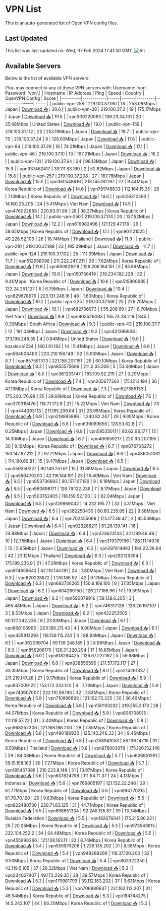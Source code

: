 # VPN List

This is an auto-generated list of Open VPN config files.

## Last Updated

This list was last updated on: Wed, 07 Feb 2024 17:41:50 GMT.
![Alt](https://repobeats.axiom.co/api/embed/186b98318ef1479477931607c1ad7d823f12451f.svg "Repobeats analytics image")

## Available Servers

Below is the list of available VPN servers:

(You may connect to any of these VPN servers with: Username: 'vpn', Password: 'vpn'.)
| Hostname | IP Address | Ping | Speed | Country | OpenVPN Config | Score |
|----------|------------|------|-------|---------|----------------| ----- |
| public-vpn-258 | 219.100.37.190 | 18 | 253.09Mbps | Japan | [Download 📥](./configs/server_0_JP.ovpn) | 20.6 |
| public-vpn-38 | 219.100.37.2 | 19 | 175.17Mbps | Japan | [Download 📥](./configs/server_1_JP.ovpn) | 19.5 |
| vpn309220083 | 136.23.34.131 | 20 | 25.68Mbps | United States | [Download 📥](./configs/server_2_US.ovpn) | 19.0 |
| public-vpn-159 | 219.100.37.112 | 22 | 253.19Mbps | Japan | [Download 📥](./configs/server_3_JP.ovpn) | 18.7 |
| public-vpn-75 | 219.100.37.24 | 8 | 128.60Mbps | Japan | [Download 📥](./configs/server_4_JP.ovpn) | 17.8 |
| public-vpn-84 | 219.100.37.29 | 18 | 74.01Mbps | Japan | [Download 📥](./configs/server_5_JP.ovpn) | 17.1 |
| public-vpn-46 | 219.100.37.10 | 13 | 167.21Mbps | Japan | [Download 📥](./configs/server_6_JP.ovpn) | 16.2 |
| public-vpn-131 | 219.100.37.64 | 24 | 98.13Mbps | Japan | [Download 📥](./configs/server_7_JP.ovpn) | 15.9 |
| vpn937462417 | 39.111.83.169 | 2 | 52.82Mbps | Japan | [Download 📥](./configs/server_8_JP.ovpn) | 15.8 |
| public-vpn-257 | 219.100.37.208 | 27 | 187.78Mbps | Japan | [Download 📥](./configs/server_9_JP.ovpn) | 15.0 |
| vpn380548616 | 218.145.181.197 | 27 | 9.44Mbps | Korea Republic of | [Download 📥](./configs/server_10_KR.ovpn) | 14.6 |
| vpn781748633 | 112.164.15.35 | 29 | 7.13Mbps | Korea Republic of | [Download 📥](./configs/server_11_KR.ovpn) | 14.6 |
| vpn506310593 | 14.160.25.205 | 24 | 5.41Mbps | Viet Nam | [Download 📥](./configs/server_12_VN.ovpn) | 14.5 |
| vpn476022688 | 220.93.91.98 | 28 | 38.37Mbps | Korea Republic of | [Download 📥](./configs/server_13_KR.ovpn) | 14.1 |
| public-vpn-250 | 219.100.37.174 | 20 | 137.52Mbps | Japan | [Download 📥](./configs/server_14_JP.ovpn) | 12.2 |
| vpn619982498 | 121.129.47.178 | 29 | 58.65Mbps | Korea Republic of | [Download 📥](./configs/server_15_KR.ovpn) | 12.1 |
| vpn901121525 | 49.228.52.103 | 28 | 18.74Mbps | Thailand | [Download 📥](./configs/server_16_TH.ovpn) | 11.9 |
| public-vpn-210 | 219.100.37.198 | 23 | 195.09Mbps | Japan | [Download 📥](./configs/server_17_JP.ovpn) | 11.7 |
| public-vpn-124 | 219.100.37.102 | 25 | 111.39Mbps | Japan | [Download 📥](./configs/server_18_JP.ovpn) | 11.7 |
| vpn512958098 | 211.222.247.211 | 36 | 7.62Mbps | Korea Republic of | [Download 📥](./configs/server_19_KR.ovpn) | 11.6 |
| vpn600821018 | 126.206.184.151 | 5 | 83.86Mbps | Japan | [Download 📥](./configs/server_20_JP.ovpn) | 10.6 |
| vpn150756419 | 218.234.182.229 | 32 | 9.40Mbps | Korea Republic of | [Download 📥](./configs/server_21_KR.ovpn) | 10.6 |
| vpn515800995 | 122.24.251.127 | 6 | 6.79Mbps | Japan | [Download 📥](./configs/server_22_JP.ovpn) | 10.4 |
| vpn829878979 | 223.131.246.16 | 48 | 1.60Mbps | Korea Republic of | [Download 📥](./configs/server_23_KR.ovpn) | 10.2 |
| public-vpn-225 | 219.100.37.169 | 25 | 229.70Mbps | Japan | [Download 📥](./configs/server_24_JP.ovpn) | 10.1 |
| vpn682736973 | 1.55.208.69 | 27 | 8.70Mbps | Viet Nam | [Download 📥](./configs/server_25_VN.ovpn) | 9.8 |
| vpn903529093 | 165.73.28.219 | 845 | 0.30Mbps | South Africa | [Download 📥](./configs/server_26_ZA.ovpn) | 9.3 |
| public-vpn-43 | 219.100.37.7 | 12 | 181.04Mbps | Japan | [Download 📥](./configs/server_27_JP.ovpn) | 9.2 |
| vpn431396938 | 173.198.248.39 | 4 | 0.84Mbps | United States | [Download 📥](./configs/server_28_US.ovpn) | 9.0 |
| kozakura1234 | 180.1.61.182 | 14 | 5.41Mbps | Japan | [Download 📥](./configs/server_29_JP.ovpn) | 8.8 |
| vpn564606483 | 220.210.156.148 | 52 | 5.93Mbps | Japan | [Download 📥](./configs/server_30_JP.ovpn) | 8.7 |
| vpn857591373 | 221.158.207.151 | 29 | 60.10Mbps | Korea Republic of | [Download 📥](./configs/server_31_KR.ovpn) | 8.2 |
| vpn855575699 | 211.2.35.206 | 5 | 53.00Mbps | Japan | [Download 📥](./configs/server_32_JP.ovpn) | 8.0 |
| vpn361233147 | 183.109.92.219 | 27 | 3.29Mbps | Korea Republic of | [Download 📥](./configs/server_33_KR.ovpn) | 7.4 |
| vpn205677262 | 175.121.1.194 | 36 | 47.13Mbps | Korea Republic of | [Download 📥](./configs/server_34_KR.ovpn) | 7.3 |
| vpn527385133 | 175.200.176.98 | 25 | 29.68Mbps | Korea Republic of | [Download 📥](./configs/server_35_KR.ovpn) | 7.0 |
| vpn370319476 | 118.71.172.8 | 21 | 15.22Mbps | Viet Nam | [Download 📥](./configs/server_36_VN.ovpn) | 7.0 |
| vpn444393113 | 211.195.209.64 | 31 | 26.95Mbps | Korea Republic of | [Download 📥](./configs/server_37_KR.ovpn) | 6.9 |
| vpn218865886 | 1.240.82.247 | 29 | 9.05Mbps | Korea Republic of | [Download 📥](./configs/server_38_KR.ovpn) | 6.8 |
| vpn639089658 | 128.53.62.8 | 7 | 0.25Mbps | Japan | [Download 📥](./configs/server_39_JP.ovpn) | 6.8 |
| vpn595350111 | 60.62.96.177 | 15 | 14.30Mbps | Japan | [Download 📥](./configs/server_40_JP.ovpn) | 6.7 |
| vpn460659217 | 220.93.207.195 | 30 | 9.16Mbps | Korea Republic of | [Download 📥](./configs/server_41_KR.ovpn) | 6.7 |
| vpn676706272 | 150.147.67.212 | 2 | 97.72Mbps | Japan | [Download 📥](./configs/server_42_JP.ovpn) | 6.6 |
| vpn436051061 | 114.190.69.81 | 15 | 9.47Mbps | Japan | [Download 📥](./configs/server_43_JP.ovpn) | 6.5 |
| vpn359350227 | 90.149.251.61 | 15 | 31.88Mbps | Japan | [Download 📥](./configs/server_44_JP.ovpn) | 6.5 |
| vpn550470200 | 42.116.144.191 | 23 | 18.40Mbps | Viet Nam | [Download 📥](./configs/server_45_VN.ovpn) | 6.5 |
| vpn853736893 | 60.157.107.126 | 8 | 6.18Mbps | Japan | [Download 📥](./configs/server_46_JP.ovpn) | 6.5 |
| vpn990698171 | 126.79.122.239 | 7 | 8.17Mbps | Japan | [Download 📥](./configs/server_47_JP.ovpn) | 6.5 |
| vpn503762405 | 118.159.52.100 | 2 | 82.04Mbps | Japan | [Download 📥](./configs/server_48_JP.ovpn) | 6.5 |
| vpn129969042 | 14.232.195.77 | 32 | 5.31Mbps | Viet Nam | [Download 📥](./configs/server_49_VN.ovpn) | 6.5 |
| vpn382250430 | 60.60.235.95 | 22 | 9.58Mbps | Japan | [Download 📥](./configs/server_50_JP.ovpn) | 6.4 |
| vpn702455069 | 175.177.49.47 | 2 | 85.53Mbps | Japan | [Download 📥](./configs/server_51_JP.ovpn) | 6.4 |
| vpn923288211 | 61.26.139.141 | 16 | 24.88Mbps | Japan | [Download 📥](./configs/server_52_JP.ovpn) | 6.4 |
| vpn123623143 | 221.189.49.49 | 10 | 12.75Mbps | Japan | [Download 📥](./configs/server_53_JP.ovpn) | 6.4 |
| vpn319379166 | 126.111.149.16 | 15 | 5.95Mbps | Japan | [Download 📥](./configs/server_54_JP.ovpn) | 6.3 |
| vpn297814993 | 184.22.28.94 | 42 | 23.12Mbps | Thailand | [Download 📥](./configs/server_55_TH.ovpn) | 6.3 |
| vpn292126394 | 175.199.235.9 | 21 | 47.28Mbps | Korea Republic of | [Download 📥](./configs/server_56_KR.ovpn) | 6.3 |
| vpn974655643 | 42.116.144.191 | 24 | 7.80Mbps | Viet Nam | [Download 📥](./configs/server_57_VN.ovpn) | 6.3 |
| vpn820228972 | 1.176.186.92 | 42 | 9.17Mbps | Korea Republic of | [Download 📥](./configs/server_58_KR.ovpn) | 6.2 |
| vpn682726265 | 150.9.169.100 | 8 | 37.05Mbps | Japan | [Download 📥](./configs/server_59_JP.ovpn) | 6.2 |
| vpn604269150 | 126.217.188.96 | 17 | 19.39Mbps | Japan | [Download 📥](./configs/server_60_JP.ovpn) | 6.2 |
| vpn590079916 | 59.138.6.205 | 2 | 465.48Mbps | Japan | [Download 📥](./configs/server_61_JP.ovpn) | 6.2 |
| vpn746317128 | 126.26.197.107 | 3 | 8.53Mbps | Japan | [Download 📥](./configs/server_62_JP.ovpn) | 6.2 |
| vpn422253505 | 60.127.242.235 | 6 | 23.83Mbps | Japan | [Download 📥](./configs/server_63_JP.ovpn) | 6.1 |
| vpn868105966 | 203.188.211.43 | 4 | 9.80Mbps | Japan | [Download 📥](./configs/server_64_JP.ovpn) | 6.1 |
| vpn455913293 | 118.156.115.242 | 4 | 88.94Mbps | Japan | [Download 📥](./configs/server_65_JP.ovpn) | 6.1 |
| vpn362099704 | 59.138.248.185 | 3 | 8.96Mbps | Japan | [Download 📥](./configs/server_66_JP.ovpn) | 6.0 |
| vpn859208179 | 126.31.220.204 | 17 | 16.85Mbps | Japan | [Download 📥](./configs/server_67_JP.ovpn) | 6.0 |
| vpn818294425 | 126.67.227.167 | 5 | 59.68Mbps | Japan | [Download 📥](./configs/server_68_JP.ovpn) | 6.0 |
| vpn838556596 | 211.57.172.117 | 27 | 33.35Mbps | Korea Republic of | [Download 📥](./configs/server_69_KR.ovpn) | 6.0 |
| vpn214261337 | 211.219.147.28 | 27 | 9.17Mbps | Korea Republic of | [Download 📥](./configs/server_70_KR.ovpn) | 5.9 |
| vpn837009122 | 153.172.233.120 | 8 | 7.76Mbps | Japan | [Download 📥](./configs/server_71_JP.ovpn) | 5.9 |
| vpn743907007 | 222.110.59.193 | 32 | 7.83Mbps | Korea Republic of | [Download 📥](./configs/server_72_KR.ovpn) | 5.9 |
| vpn710866893 | 121.162.73.225 | 30 | 36.46Mbps | Korea Republic of | [Download 📥](./configs/server_73_KR.ovpn) | 5.8 |
| vpn150133232 | 219.255.3.170 | 28 | 44.07Mbps | Korea Republic of | [Download 📥](./configs/server_74_KR.ovpn) | 5.8 |
| vpn806708915 | 111.118.57.22 | 31 | 2.40Mbps | Korea Republic of | [Download 📥](./configs/server_75_KR.ovpn) | 5.8 |
| vpn968352306 | 121.168.188.200 | 28 | 7.85Mbps | Korea Republic of | [Download 📥](./configs/server_76_KR.ovpn) | 5.8 |
| vpn490186930 | 125.140.246.33 | 34 | 9.46Mbps | Korea Republic of | [Download 📥](./configs/server_77_KR.ovpn) | 5.8 |
| vpn258941053 | 58.136.147.18 | 31 | 8.50Mbps | Thailand | [Download 📥](./configs/server_78_TH.ovpn) | 5.8 |
| vpn978003078 | 175.120.152.146 | 29 | 84.08Mbps | Korea Republic of | [Download 📥](./configs/server_79_KR.ovpn) | 5.7 |
| vpn626851391 | 59.15.158.163 | 29 | 7.27Mbps | Korea Republic of | [Download 📥](./configs/server_80_KR.ovpn) | 5.7 |
| vpn185457388 | 210.223.8.148 | 31 | 13.97Mbps | Korea Republic of | [Download 📥](./configs/server_81_KR.ovpn) | 5.6 |
| vpn657824798 | 111.94.71.37 | 24 | 4.13Mbps | Indonesia | [Download 📥](./configs/server_82_ID.ovpn) | 5.6 |
| vpn769805197 | 121.132.22.248 | 29 | 61.77Mbps | Korea Republic of | [Download 📥](./configs/server_83_KR.ovpn) | 5.6 |
| vpn994770215 | 61.78.70.120 | 29 | 9.63Mbps | Korea Republic of | [Download 📥](./configs/server_84_KR.ovpn) | 5.5 |
| vpn822480730 | 220.71.83.125 | 31 | 44.71Mbps | Korea Republic of | [Download 📥](./configs/server_85_KR.ovpn) | 5.5 |
| vpn698651334 | 92.248.135.87 | 39 | 13.74Mbps | Russian Federation | [Download 📥](./configs/server_86_RU.ovpn) | 5.5 |
| vpn182676641 | 175.215.86.221 | 25 | 20.05Mbps | Korea Republic of | [Download 📥](./configs/server_87_KR.ovpn) | 5.5 |
| vpn973543615 | 222.104.252.2 | 34 | 64.48Mbps | Korea Republic of | [Download 📥](./configs/server_88_KR.ovpn) | 5.5 |
| vpn455998266 | 121.138.163.11 | 32 | 8.74Mbps | Korea Republic of | [Download 📥](./configs/server_89_KR.ovpn) | 5.4 |
| vpn559975208 | 1.239.135.202 | 31 | 8.58Mbps | Korea Republic of | [Download 📥](./configs/server_90_KR.ovpn) | 5.4 |
| vpn948268209 | 118.37.120.200 | 32 | 9.50Mbps | Korea Republic of | [Download 📥](./configs/server_91_KR.ovpn) | 5.4 |
| vpn803322250 | 42.119.5.105 | 37 | 20.32Mbps | Viet Nam | [Download 📥](./configs/server_92_VN.ovpn) | 5.3 |
| vpn234027407 | 49.172.229.35 | 38 | 39.57Mbps | Korea Republic of | [Download 📥](./configs/server_93_KR.ovpn) | 5.3 |
| vpn179981799 | 39.112.163.202 | 37 | 9.63Mbps | Korea Republic of | [Download 📥](./configs/server_94_KR.ovpn) | 5.3 |
| vpn706880647 | 221.162.113.207 | 31 | 46.54Mbps | Korea Republic of | [Download 📥](./configs/server_95_KR.ovpn) | 5.3 |
| vpn184744275 | 14.5.242.107 | 44 | 66.20Mbps | Korea Republic of | [Download 📥](./configs/server_96_KR.ovpn) | 5.3 |

